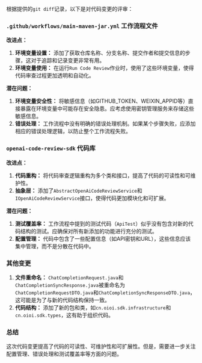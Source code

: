 根据提供的`git diff`记录，以下是对代码变更的评审：

### `.github/workflows/main-maven-jar.yml` 工作流程文件

**改进点：**
1. **环境变量设置：** 添加了获取仓库名称、分支名称、提交作者和提交信息的步骤，这对于追踪和记录变更非常有用。
2. **环境变量使用：** 在运行`Run Code Review`作业时，使用了这些环境变量，使得代码审查过程更加透明和自动化。

**潜在问题：**
1. **环境变量安全性：** 将敏感信息（如GITHUB_TOKEN、WEIXIN_APPID等）直接暴露在环境变量中可能存在安全隐患。应考虑使用密钥管理服务来存储这些敏感信息。
2. **错误处理：** 工作流程中没有明确的错误处理机制。如果某个步骤失败，应添加相应的错误处理逻辑，以防止整个工作流程失败。

### `openai-code-review-sdk` 代码库

**改进点：**
1. **代码重构：** 将代码审查逻辑重构为多个类和接口，提高了代码的可读性和可维护性。
2. **抽象层：** 添加了`AbstractOpenAiCodeReviewService`和`IOpenAiCodeReviewService`接口，使得代码更加模块化和可扩展。

**潜在问题：**
1. **测试覆盖率：** 工作流程中提到的测试代码（`ApiTest`）似乎没有包含对新的代码结构的测试。应确保对所有新添加的功能进行充分的测试。
2. **配置管理：** 代码中包含了一些配置信息（如API密钥和URL），这些信息应该集中管理，而不是分散在代码中。

### 其他变更

1. **文件重命名：** `ChatCompletionRequest.java`和`ChatCompletionSyncResponse.java`被重命名为`ChatCompletionRequestDTO.java`和`ChatCompletionSyncResponseDTO.java`，这可能是为了与新的代码结构保持一致。
2. **代码结构：** 添加了新的包和类，如`cn.oioi.sdk.infrastructure`和`cn.oioi.sdk.types`，这有助于组织代码。

### 总结

这次代码变更提高了代码的可读性、可维护性和可扩展性。但是，需要进一步关注配置管理、错误处理和测试覆盖率等方面的问题。